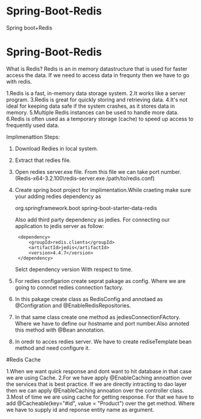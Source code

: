 # Spring-Boot-Redis
Spring boot+Redis


# Spring-Boot-Redis


What is Redis?
Redis is an in memory datastructure that is used for faster access the data. If we need to access data in frequnty then we have to go with redis.

1.Redis is a fast, in-memory data storage system.
2.It works like a server program.
3.Redis is great for quickly storing and retrieving data.
4.It's not ideal for keeping data safe if the system crashes, as it stores data in memory.
5.Multiple Redis instances can be used to handle more data.
6.Redis is often used as a temporary storage (cache) to speed up access to frequently used data.


Implimenattion Steps:

1. Download Redies in local system.
2. Extract that redies file.
3. Open redies server.exe file. From this file we can take port number.(Redis-x64-3.2.100\redis-server.exe /path/to/redis.conf) 
4. Create spring boot project for implimentation.While craeting make sure your    adding redies dependency as 
   
    <dependency>
      <groupId>org.springframework.boot</groupId>
      <artifactId>spring-boot-starter-data-redis</artifactId>
    </dependency> 

   Also add third party dependency as jedies. For connecting our application to jedis server as follow:

        <dependency>
            <groupId>redis.clients</groupId>
            <artifactId>jedis</artifactId>
            <version>4.4.7</version>
        </dependency>

    Selct dependency version With respect to time.


6. For redies configarion create seprat pakage as config. Where we are going to conncet redies connection factory.
7. In this pakage create class as RedisConfig and annotaed as @Configration and   @EnableRedisRepositories.
8. In that same class create one method as jediesConnectionFActory. Where we have to define our hostname and port number.Also annoted this method with @Bean annotation.
9. In oredr to acces redies server. We have to create rediseTemplate bean method and need configure it.


#Redis Cache

1.When we want quick response and dont want to hit database in that case we are using Cache. 
2.For we have apply @EnableCaching annoattion over the services that is best practice. If we are directly intracting to dao layer then we can apply @EnableCaching annoation over the controller class.
3.Most of time we are using cache for getting response. For that we have to add @Cacheable(key="#id", value = "Product") over the get method. Where we have to supply id and reponse entity name as argument.

